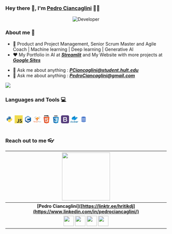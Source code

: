 ### Hey there 👋, I'm [Pedro Ciancaglini]([https://linktr.ee/hritikdj](https://www.linkedin.com/in/pedrociancaglini/)) 👨‍💻

<p align="center"><img src="https://i.ibb.co/S3FwFX7/Developer.jpg" alt="Developer" border="0"></p>

<!-- :smiley: Technical member of **[Team KJSCE Robocon](https://kjscerobocon.tech/)**

👨‍🎓 B.Tech in information technology from the **[K.J Somaiya college of engineering](https://kjsce.somaiya.edu/en)** -->

### About me :eyes:

- :dart: Product and Project Management, Senior Scrum Master and Agile Coach | Machine learning | Deep learning | Generative AI
- :heart: My Portfolio in AI at **_[Streamlit](https://pedrociancaglini.streamlit.app/)_** and My Website with more projects at **_[Google Sites](https://sites.google.com/view/pedrociancaglini)_** 
<!--  
- :writing_hand: Writing blogs on **_[Medium](https://medium.com/@hritik.jaiswal)_** and solving bugs in **_[StackOverflow](https://stackoverflow.com/users/11890231/hritik-jaiswal)_** 
- 🌐 Social handles : **_[https://linktr.ee/hritikdj](https://linktr.ee/hritikdj)_**
-->
- :e-mail: Ask me about anything : **_[PCiancaglini@student.hult.edu](PCiancaglini@student.hult.edu)_**
- :e-mail: Ask me about anything : **_[PedroCiancaglini@gmail.com](PedroCiancaglini@gmail.com)_**

<img width="60%" src="https://github-readme-stats.vercel.app/api?username=peteciank&show_icons=true&theme=tokyonight" />

### Languages and Tools :computer:

<br/>
<code><img height="25" src="https://raw.githubusercontent.com/github/explore/80688e429a7d4ef2fca1e82350fe8e3517d3494d/topics/python/python.png"></code>
<code><img height="25" src="https://raw.githubusercontent.com/github/explore/80688e429a7d4ef2fca1e82350fe8e3517d3494d/topics/javascript/javascript.png"></code>
<code><img height="25" src="https://raw.githubusercontent.com/github/explore/80688e429a7d4ef2fca1e82350fe8e3517d3494d/topics/c/c.png"></code>
<code><img height="25" src="https://raw.githubusercontent.com/github/explore/80688e429a7d4ef2fca1e82350fe8e3517d3494d/topics/tensorflow/tensorflow.png"></code>
<code><img height="25" src="https://raw.githubusercontent.com/github/explore/80688e429a7d4ef2fca1e82350fe8e3517d3494d/topics/html/html.png"></code>
<code><img height="25" src="https://raw.githubusercontent.com/github/explore/80688e429a7d4ef2fca1e82350fe8e3517d3494d/topics/css/css.png"></code>
<code><img height="25" src="https://raw.githubusercontent.com/github/explore/80688e429a7d4ef2fca1e82350fe8e3517d3494d/topics/bootstrap/bootstrap.png"></code>
<code><img height="25" src="https://raw.githubusercontent.com/github/explore/80688e429a7d4ef2fca1e82350fe8e3517d3494d/topics/docker/docker.png"></code>
<code><img height="25" src="https://raw.githubusercontent.com/github/explore/80688e429a7d4ef2fca1e82350fe8e3517d3494d/topics/sql/sql.png"></code><br/>
<br/>

### Reach out to me 👓

|                                                                                                                                                                                                        <a href="https://peteciank.github.io/"><img src="https://i.ibb.co/d2x8jD3/icon-programmer-14.png" width="150px" height="150px" /></a>                                                                                                                                                                                                        |
| :--------------------------------------------------------------------------------------------------------------------------------------------------------------------------------------------------------------------------------------------------------------------------------------------------------------------------------------------------------------------------------------------------------------------------------------------------------------------------------------------------------------------------------------------------------------------------: |
|                                                                                                                                                                                                                                                             **[Pedro Ciancaglini]([https://linktr.ee/hritikdj](https://www.linkedin.com/in/pedrociancaglini/)**                                                                                                                                                                                                                                                              |
| <a href="https://twitter.com/peterciank"><img src="https://i.ibb.co/kmgQVyW/twitter.png" width="32px" height="32px"></a> <a href="https://peteciank.github.io/"><img src="https://cdn.iconscout.com/icon/free/png-256/github-108-438008.png" width="32px" height="32px"></a> <a href="https://www.facebook.com/peterciank8"><img src="https://i.ibb.co/zmYNW4p/facebook.png" width="32px" height="32px"></a> <a href="https://www.linkedin.com/in/pedrociancaglini/"><img src="https://i.ibb.co/Kx2GSrT/linkedin.png" width="32px" height="32px"></a> |

<!--
### Yo! Look at this snake eating up my contributions! <img src= "https://c.tenor.com/BczFoyx41WoAAAAj/swallowed-the-mighty-ones.gif" width= "30" height= "30">  :
![github contribution grid snake animation](https://raw.githubusercontent.com/hritik5102/hritik5102/output/github-contribution-grid-snake.svg)

generated with _[Platane/snk](https://github.com/Platane/snk)_
-->

<!--
**hritik5102/hritik5102** is a ✨ _special_ ✨ repository because its `README.md` (this file) appears on your GitHub profile.

Here are some ideas to get you started:

- 🔭 I’m currently working on ...
- 🌱 I’m currently learning ...
- 👯 I’m looking to collaborate on ...
- 🤔 I’m looking for help with ...
- 💬 Ask me about ...
- 📫 How to reach me: ...
- 😄 Pronouns: ...
- ⚡ Fun fact: ...
-->
<!--
**peteciank/peteciank** is a ✨ _special_ ✨ repository because its `README.md` (this file) appears on your GitHub profile.

Here are some ideas to get you started:

- 🔭 I’m currently working on ...
- 🌱 I’m currently learning ...
- 👯 I’m looking to collaborate on ...
- 🤔 I’m looking for help with ...
- 💬 Ask me about ...
- 📫 How to reach me: ...
- 😄 Pronouns: ...
- ⚡ Fun fact: ...
-->
